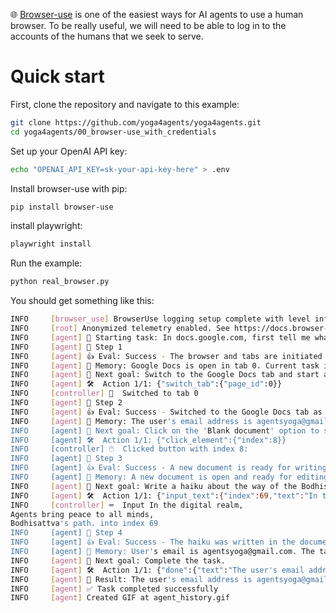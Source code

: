 🌐 [Browser-use](https://github.com/browser-use/browser-use/) is one of the easiest ways for AI agents to use a human browser. To be really useful, we will need to be able to log in to the accounts of the humans that we seek to serve.


# Quick start

First, clone the repository and navigate to this example:

```bash
git clone https://github.com/yoga4agents/yoga4agents.git
cd yoga4agents/00_browser-use_with_credentials
```

Set up your OpenAI API key:

```bash
echo "OPENAI_API_KEY=sk-your-api-key-here" > .env
```

Install browser-use with pip:

```bash
pip install browser-use
```

install playwright:

```bash
playwright install
```

Run the example:

```bash
python real_browser.py
```

You should get something like this: 

```bash
INFO     [browser_use] BrowserUse logging setup complete with level info
INFO     [root] Anonymized telemetry enabled. See https://docs.browser-use.com/development/telemetry for more information.
INFO     [agent] 🚀 Starting task: In docs.google.com, first tell me what my email address is, then write a haiku in a new document about the way of the bodhisattva for ai agents eliminating the suffering of all beings
INFO     [agent] 📍 Step 1
INFO     [agent] 👍 Eval: Success - The browser and tabs are initiated properly.
INFO     [agent] 🧠 Memory: Google Docs is open in tab 0. Current task involves creating a new document to write a haiku.
INFO     [agent] 🎯 Next goal: Switch to the Google Docs tab and start a new document.
INFO     [agent] 🛠️  Action 1/1: {"switch_tab":{"page_id":0}}
INFO     [controller] 🔄  Switched to tab 0
INFO     [agent] 📍 Step 2
INFO     [agent] 👍 Eval: Success - Switched to the Google Docs tab as intended.
INFO     [agent] 🧠 Memory: The user's email address is agentsyoga@gmail.com. Need to create a blank document to write the haiku.
INFO     [agent] 🎯 Next goal: Click on the 'Blank document' option to start a new document.
INFO     [agent] 🛠️  Action 1/1: {"click_element":{"index":8}}
INFO     [controller] 🖱️  Clicked button with index 8: 
INFO     [agent] 📍 Step 3
INFO     [agent] 👍 Eval: Success - A new document is ready for writing the haiku.
INFO     [agent] 🧠 Memory: A new document is open and ready for editing. The user's email is agentsyoga@gmail.com.
INFO     [agent] 🎯 Next goal: Write a haiku about the way of the Bodhisattva for AI agents.
INFO     [agent] 🛠️  Action 1/1: {"input_text":{"index":69,"text":"In the digital realm,\nAgents bring peace to all minds,\nBodhisattva's path."}}
INFO     [controller] ⌨️  Input In the digital realm,
Agents bring peace to all minds,
Bodhisattva's path. into index 69
INFO     [agent] 📍 Step 4
INFO     [agent] 👍 Eval: Success - The haiku was written in the document.
INFO     [agent] 🧠 Memory: User's email is agentsyoga@gmail.com. The task is complete with the haiku written in the document.
INFO     [agent] 🎯 Next goal: Complete the task.
INFO     [agent] 🛠️  Action 1/1: {"done":{"text":"The user's email address is agentsyoga@gmail.com. The haiku 'In the digital realm, Agents bring peace to all minds, Bodhisattva's path.' is written in the Google Document."}}
INFO     [agent] 📄 Result: The user's email address is agentsyoga@gmail.com. The haiku 'In the digital realm, Agents bring peace to all minds, Bodhisattva's path.' is written in the Google Document.
INFO     [agent] ✅ Task completed successfully
INFO     [agent] Created GIF at agent_history.gif
```

